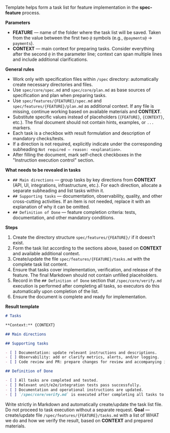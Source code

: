<!-- spec-feature: task list -->

Template helps form a task list for feature implementation in the **spec-feature** process.

**Parameters**

- **FEATURE** — name of the folder where the task list will be saved. Taken from the value between the first two `@` symbols (e.g., `@payments@` → `payments`).
- **CONTEXT** — main context for preparing tasks. Consider everything after the second `@` in the parameter line; context can span multiple lines and include additional clarifications.

**General rules**

- Work only with specification files within `/spec` directory: automatically create necessary directories and files.
- Use `spec/core/spec.md` and `spec/core/plan.md` as base sources of specification and plan when preparing tasks.
- Use `spec/features/{FEATURE}/spec.md` and `spec/features/{FEATURE}/plan.md` as additional context. If any file is missing, continue working based on available materials and **CONTEXT**.
- Substitute specific values instead of placeholders (`{FEATURE}`, `{CONTEXT}`, etc.). The final document should not contain hints, examples, or `...` markers.
- Each task is a checkbox with result formulation and description of mandatory checks/tests.
- If a direction is not required, explicitly indicate under the corresponding subheading `Not required — reason: <explanation>`.
- After filling the document, mark self-check checkboxes in the "Instruction execution control" section.

**What needs to be revealed in tasks**

- `## Main directions` — group tasks by key directions from **CONTEXT** (API, UI, integrations, infrastructure, etc.). For each direction, allocate a separate subheading and list tasks within it.
- `## Supporting tasks` — documentation, observability, quality, and other cross-cutting activities. If an item is not needed, replace it with an explanation of why it can be omitted.
- `## Definition of Done` — feature completion criteria: tests, documentation, and other mandatory conditions.

**Steps**

1. Create the directory structure `spec/features/{FEATURE}/` if it doesn't exist.
2. Form the task list according to the sections above, based on **CONTEXT** and available additional context.
3. Create/update the file `spec/features/{FEATURE}/tasks.md` with the complete task list content.
4. Ensure that tasks cover implementation, verification, and release of the feature. The final Markdown should not contain unfilled placeholders.
5. Record in the `## Definition of Done` section that `/spec/core/verify.md` execution is performed after completing all tasks, so executors do this automatically upon completion of the list.
6. Ensure the document is complete and ready for implementation.

**Result template**

```md
# Tasks

**Context:** {CONTEXT}

## Main directions

## Supporting tasks

- [ ] Documentation: update relevant instructions and descriptions.
- [ ] Observability: add or clarify metrics, alerts, and/or logging.
- [ ] Code review and PR: prepare changes for review and accompanying information.

## Definition of Done

- [ ] All tasks are completed and tested.
- [ ] Relevant unit/e2e/integration tests pass successfully.
- [ ] Documentation and operational instructions are updated.
- [ ] `/spec/core/verify.md` is executed after completing all tasks to verify the task list.

```

Write strictly in Markdown and automatically create/update the task list file. Do not proceed to task execution without a separate request. **Goal** — create/update file `/spec/features/{FEATURE}/tasks.md` with a list of WHAT we do and how we verify the result, based on **CONTEXT** and prepared materials.